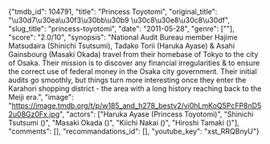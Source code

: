 {"tmdb_id": 104791, "title": "Princess Toyotomi", "original_title": "\u30d7\u30ea\u30f3\u30bb\u30b9 \u30c8\u30e8\u30c8\u30df", "slug_title": "princess-toyotomi", "date": "2011-05-28", "genre": [""], "score": "2.0/10", "synopsis": "National Audit Bureau member Hajime Matsudaira (Shinichi Tsutsumi), Tadako Torii (Haruka Ayase) &amp; Asahi Gainsbourg (Masaki Okada) travel from their homebase of Tokyo to the city of Osaka. Their mission is to discover any financial irregularities &amp; to ensure the correct use of federal money in the Osaka city government. Their initial audits go smoothly, but things turn more interesting once they enter the Karahori shopping district - the area with a long history reaching back to the Meiji era.", "image": "https://image.tmdb.org/t/p/w185_and_h278_bestv2/vi0hLmKoQ5PcFP8nD52u08Gz0Fx.jpg", "actors": ["Haruka Ayase (Princess Toyotomi)", "Shinichi Tsutsumi ()", "Masaki Okada ()", "Kiichi Nakai ()", "Hiroshi Tamaki ()"], "comments": [], "recommandations_id": [], "youtube_key": "xst_RRQBnyU"}